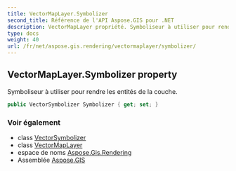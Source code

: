 ```yaml
---
title: VectorMapLayer.Symbolizer
second_title: Référence de l'API Aspose.GIS pour .NET
description: VectorMapLayer propriété. Symboliseur à utiliser pour rendre les entités de la couche.
type: docs
weight: 40
url: /fr/net/aspose.gis.rendering/vectormaplayer/symbolizer/
---
```

## VectorMapLayer.Symbolizer property

Symboliseur à utiliser pour rendre les entités de la couche.

```csharp
public VectorSymbolizer Symbolizer { get; set; }
```

### Voir également

* class [VectorSymbolizer](../../../aspose.gis.rendering.symbolizers/vectorsymbolizer/)
* class [VectorMapLayer](../)
* espace de noms [Aspose.Gis.Rendering](../../vectormaplayer/)
* Assemblée [Aspose.GIS](../../../)


